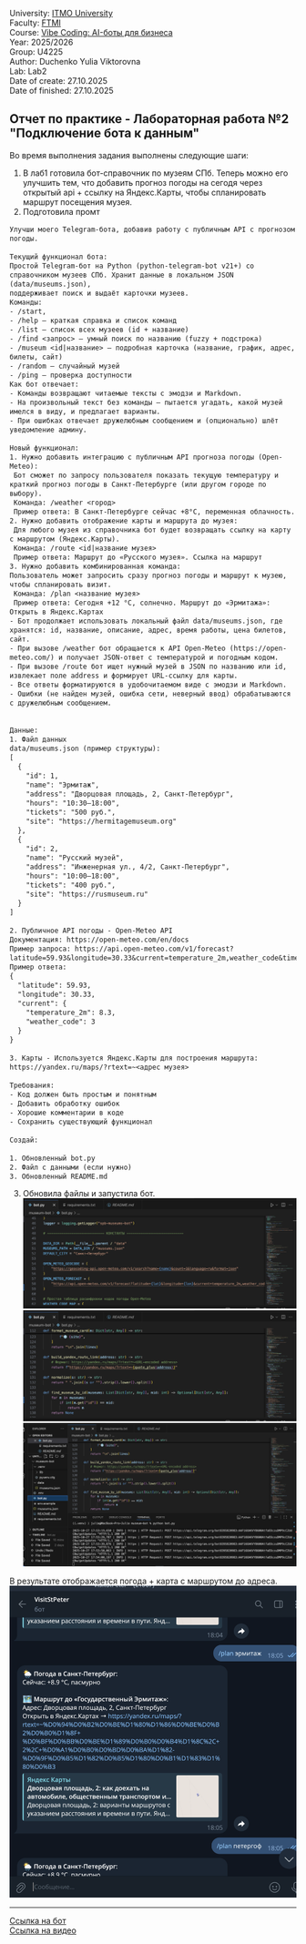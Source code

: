 University: [ITMO University](https://itmo.ru/ru/)  
Faculty: [FTMI](https://ftmi.itmo.ru)  
Course:  [Vibe Coding: AI-боты для бизнеса](https://github.com/itmo-ict-faculty/vibe-coding-for-business)  
Year: 2025/2026   
Group: U4225  
Author: Duchenko Yulia Viktorovna  
Lab: Lab2  
Date of create: 27.10.2025  
Date of finished: 27.10.2025 

## Отчет по практике - Лабораторная работа №2 "Подключение бота к данным"
Во время выполнения задания выполнены следующие шаги:
1. В лаб1 готовила бот-справочник по музеям СПб. Теперь можно его улучшить тем, 
что добавить прогноз погоды на сегодя через открытый api + ссылку на Яндекс.Карты, чтобы спланировать маршрут посещения музея.
2. Подготовила промт 

`````
Улучши моего Telegram-бота, добавив работу с публичным API с прогнозом погоды.

Текущий функционал бота:
Простой Telegram‑бот на Python (python‑telegram‑bot v21+) со справочником музеев СПб. Хранит данные в локальном JSON (data/museums.json), 
поддерживает поиск и выдаёт карточки музеев. 
Команды: 
- /start, 
- /help — краткая справка и список команд 
- /list — список всех музеев (id + название) 
- /find <запрос> — умный поиск по названию (fuzzy + подстрока) 
- /museum <id|название> — подробная карточка (название, график, адрес, билеты, сайт) 
- /random — случайный музей 
- /ping — проверка доступности 
Как бот отвечает: 
- Команды возвращают читаемые тексты с эмодзи и Markdown. 
- На произвольный текст без команды — пытается угадать, какой музей имелся в виду, и предлагает варианты. 
- При ошибках отвечает дружелюбным сообщением и (опционально) шлёт уведомление админу.

Новый функционал:
1. Нужно добавить интеграцию с публичным API прогноза погоды (Open-Meteo):
 Бот сможет по запросу пользователя показать текущую температуру и краткий прогноз погоды в Санкт-Петербурге (или другом городе по выбору).
 Команда: /weather <город>
 Пример ответа: В Санкт-Петербурге сейчас +8°C, переменная облачность.
2. Нужно добавить отображение карты и маршрута до музея:
 Для любого музея из справочника бот будет возвращать ссылку на карту с маршрутом (Яндекс.Карты).
 Команда: /route <id|название музея>
 Пример ответа: Маршрут до «Русского музея». Ссылка на маршрут
3. Нужно добавить комбинированная команда:
Пользователь может запросить сразу прогноз погоды и маршрут к музею, чтобы спланировать визит.
 Команда: /plan <название музея>
 Пример ответа: Сегодня +12 °C, солнечно. Маршрут до «Эрмитажа»: Открыть в Яндекс.Картах
- Бот продолжает использовать локальный файл data/museums.json, где хранятся: id, название, описание, адрес, время работы, цена билетов, сайт.
- При вызове /weather бот обращается к API Open-Meteo (https://open-meteo.com/) и получает JSON-ответ с температурой и погодным кодом.
- При вызове /route бот ищет нужный музей в JSON по названию или id, извлекает поле address и формирует URL-ссылку для карты.
- Все ответы форматируются в удобочитаемом виде с эмодзи и Markdown.
- Ошибки (не найден музей, ошибка сети, неверный ввод) обрабатываются с дружелюбным сообщением.


Данные:
1. Файл данных
data/museums.json (пример структуры):
[
  {
    "id": 1,
    "name": "Эрмитаж",
    "address": "Дворцовая площадь, 2, Санкт-Петербург",
    "hours": "10:30–18:00",
    "tickets": "500 руб.",
    "site": "https://hermitagemuseum.org"
  },
  {
    "id": 2,
    "name": "Русский музей",
    "address": "Инженерная ул., 4/2, Санкт-Петербург",
    "hours": "10:00–18:00",
    "tickets": "400 руб.",
    "site": "https://rusmuseum.ru"
  }
]

2. Публичное API погоды - Open-Meteo API
Документация: https://open-meteo.com/en/docs
Пример запроса: https://api.open-meteo.com/v1/forecast?latitude=59.93&longitude=30.33&current=temperature_2m,weather_code&timezone=Europe/Moscow
Пример ответа:
{
  "latitude": 59.93,
  "longitude": 30.33,
  "current": {
    "temperature_2m": 8.3,
    "weather_code": 3
  }
}

3. Карты - Используется Яндекс.Карты для построения маршрута: https://yandex.ru/maps/?rtext=~<адрес музея>

Требования:
- Код должен быть простым и понятным
- Добавить обработку ошибок
- Хорошие комментарии в коде
- Сохранить существующий функционал

Создай:

1. Обновленный bot.py
2. Файл с данными (если нужно)
3. Обновленный README.md

`````

3. Обновила файлы и запустила бот.
![](https://github.com/juliadv8/2025-chatbots-U4225-duchenko_j_v/blob/main/lab2/img/lab2_screen1.png)
![](https://github.com/juliadv8/2025-chatbots-U4225-duchenko_j_v/blob/main/lab2/img/lab2_screen2.png)
![](https://github.com/juliadv8/2025-chatbots-U4225-duchenko_j_v/blob/main/lab2/img/lab2_screen3.png)

В результате отображается погода + карта с маршрутом до адреса.
![](https://github.com/juliadv8/2025-chatbots-U4225-duchenko_j_v/blob/main/lab2/img/lab2_screen4.png)

------
[Ссылка на бот](https://t.me/itmoftmi_dyv_bot)  
[Cсылка на видео](https://drive.google.com/file/d/1yloLzmMRXmbeHnBw5mTmhPBpBoUS_Uks/view?usp=drive_link)
